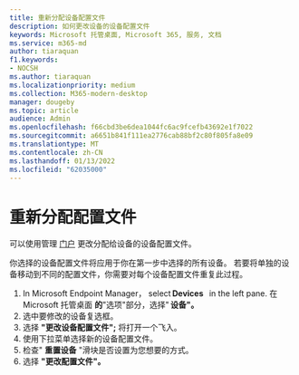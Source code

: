 ```yaml
---
title: 重新分配设备配置文件
description: 如何更改设备的设备配置文件
keywords: Microsoft 托管桌面, Microsoft 365, 服务, 文档
ms.service: m365-md
author: tiaraquan
f1.keywords:
- NOCSH
ms.author: tiaraquan
ms.localizationpriority: medium
ms.collection: M365-modern-desktop
manager: dougeby
ms.topic: article
audience: Admin
ms.openlocfilehash: f66cbd3be6dea1044fc6ac9fcefb43692e1f7022
ms.sourcegitcommit: a6651b841f111ea2776cab88bf2c80f805fa8e09
ms.translationtype: MT
ms.contentlocale: zh-CN
ms.lasthandoff: 01/13/2022
ms.locfileid: "62035000"
---
```

# <a name="reassign-profiles"></a>重新分配配置文件

可以使用管理 [门户](../service-description/profiles.md) 更改分配给设备的设备配置文件。

你选择的设备配置文件将应用于你在第一步中选择的所有设备。 若要将单独的设备移动到不同的配置文件，你需要对每个设备配置文件重复此过程。 

1. In Microsoft Endpoint Manager， select **Devices**   in the left pane. 在Microsoft 托管桌面 **的**"选项"部分，选择" **设备"。**  
2. 选中要修改的设备复选框。 
3. 选择 **"更改设备配置文件";** 将打开一个飞入。
4. 使用下拉菜单选择新的设备配置文件。
5. 检查" **重置设备** "滑块是否设置为您想要的方式。
6. 选择 **"更改配置文件"。**


